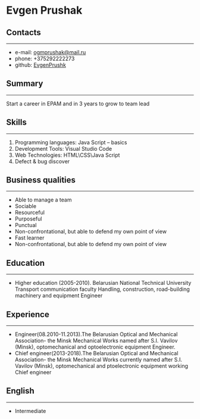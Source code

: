 # Evgen Prushak #
## Contacts
***
* e-mail: ogmprushak@mail.ru
* phone: +375292222273
* github: [EvgenPrushk](https://github.com/EvgenPrushk)
## Summary
***
Start a career in EPAM and in 3 years to grow to team lead
## Skills
***
1. Programming languages: Java Script – basics
2. Development Tools: Visual Studio Code
3. Web Technologies: HTML\СSS\Java Script 
4. Defect & bug discover
   
## Business qualities
***

- Able to manage a team
- Sociable
- Resourceful
- Purposeful
- Punctual
- Non-confrontational, but able to defend my own point of view
- Fast learner
- Non-confrontational, but able to defend my own point of view
   
## Education
***

+ Higher education (2005-2010). Belarusian National Technical University Transport communication faculty Handling, construction, road-building machinery and equipment Engineer

## Experience
***

+ Engineer(08.2010-11.2013).The Belarusian Optical and Mechanical Association- the Minsk Mechanical Works named after S.I. Vavilov (Minsk), optomechanical and optoelectronic equipment                 Engineer.
+ Chief engineer(2013-2018).The Belarusian Optical and Mechanical Association- the Minsk Mechanical Works currently named after S.I. Vavilov (Minsk), optomechanical and ptoelectronic equipment working Chief engineer  
  
## English
***
- Intermediate